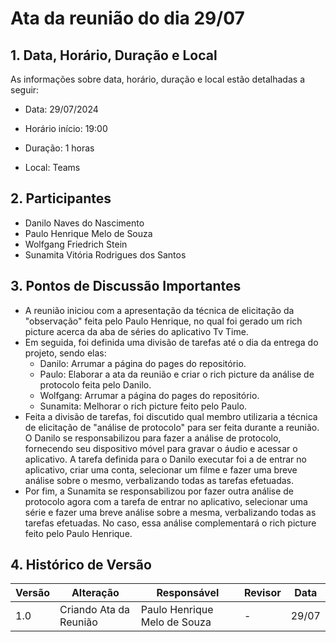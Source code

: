 # Ata da reunião do dia 29/07

## 1. Data, Horário, Duração e Local

As informações sobre data, horário, duração e local estão detalhadas a seguir:

- Data: 29/07/2024

- Horário início: 19:00

- Duração: 1 horas

- Local: Teams

## 2. Participantes

- Danilo Naves do Nascimento
- Paulo Henrique Melo de Souza
- Wolfgang Friedrich Stein
- Sunamita Vitória Rodrigues dos Santos


## 3. Pontos de Discussão Importantes

- A reunião iniciou com a apresentação da técnica de elicitação da "observação" feita pelo Paulo Henrique, no qual foi gerado um rich picture acerca da aba de séries do aplicativo Tv Time.
- Em seguida, foi definida uma divisão de tarefas até o dia da entrega do projeto, sendo elas:
    - Danilo: Arrumar a página do pages do repositório.
    - Paulo: Elaborar a ata da reunião e criar o rich picture da análise de protocolo feita pelo Danilo.
    - Wolfgang: Arrumar a página do pages do repositório.
    - Sunamita: Melhorar o rich picture feito pelo Paulo.
- Feita a divisão de tarefas, foi discutido qual membro utilizaria a técnica de elicitação de "análise de protocolo" para ser feita durante a reunião. O Danilo se responsabilizou para fazer a análise de protocolo, fornecendo seu dispositivo móvel para gravar o áudio e acessar o aplicativo. A tarefa definida para o Danilo executar foi a de entrar no aplicativo, criar uma conta, selecionar um filme e fazer uma breve análise sobre o mesmo, verbalizando todas as tarefas efetuadas.
- Por fim, a Sunamita se responsabilizou por fazer outra análise de protocolo agora com a tarefa de entrar no aplicativo, selecionar uma série e fazer uma breve análise sobre a mesma, verbalizando todas as tarefas efetuadas. No caso, essa análise complementará o rich picture feito pelo Paulo Henrique.

## 4. Histórico de Versão

| Versão | Alteração | Responsável | Revisor | Data |
|--------|-----------|-------------|---------|------|
| 1.0 | Criando Ata da Reunião | Paulo Henrique Melo de Souza | - | 29/07 |